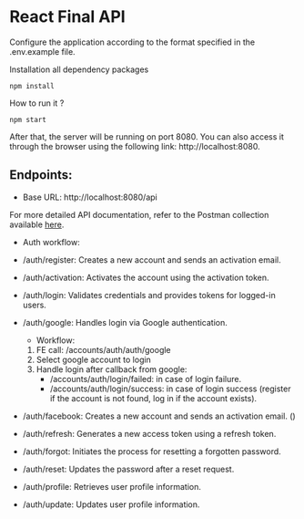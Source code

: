 # React Final API

Configure the application according to the format specified in the .env.example file.

Installation all dependency packages

```
npm install
```

How to run it ?

```
npm start
```

After that, the server will be running on port 8080. You can also access it through the browser using the following link: http://localhost:8080.

## Endpoints:

-   Base URL: http://localhost:8080/api

For more detailed API documentation, refer to the Postman collection available [here](https://documenter.getpostman.com/view/24674805/2s9YeD8sif).

-   Auth workflow:

-   /auth/register: Creates a new account and sends an activation email.

-   /auth/activation: Activates the account using the activation token.

-   /auth/login: Validates credentials and provides tokens for logged-in users.

-   /auth/google: Handles login via Google authentication.

    -   Workflow:

    1. FE call: /accounts/auth/auth/google
    2. Select google account to login
    3. Handle login after callback from google:
        - /accounts/auth/login/failed: in case of login failure.
        - /accounts/auth/login/success: in case of login success (register if the account is not found, log in if the account exists).

-   /auth/facebook: Creates a new account and sends an activation email. ()

-   /auth/refresh: Generates a new access token using a refresh token.

-   /auth/forgot: Initiates the process for resetting a forgotten password.

-   /auth/reset: Updates the password after a reset request.

-   /auth/profile: Retrieves user profile information.

-   /auth/update: Updates user profile information.
